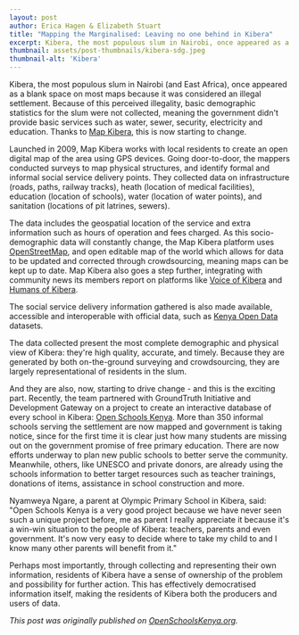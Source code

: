 ```yaml
---
layout: post
author: Erica Hagen & Elizabeth Stuart
title: "Mapping the Marginalised: Leaving no one behind in Kibera"
excerpt: Kibera, the most populous slum in Nairobi, once appeared as a blank space on most maps because it was considered an illegal settlement....
thumbnail: assets/post-thumbnails/kibera-sdg.jpeg
thumbnail-alt: 'Kibera'
---
```

Kibera, the most populous slum in Nairobi (and East Africa), once appeared as a blank space on most maps because it was considered an illegal settlement. Because of this perceived illegality, basic demographic statistics for the slum were not collected, meaning the government didn't provide basic services such as water, sewer, security, electricity and education. Thanks to [Map Kibera](http://mapkibera.org/), this is now starting to change.

Launched in 2009, Map Kibera works with local residents to create an open digital map of the area using GPS devices. Going door-to-door, the mappers conducted surveys to map physical structures, and identify formal and informal social service delivery points. They collected data on infrastructure (roads, paths, railway tracks), heath (location of medical facilities), education (location of schools), water (location of water points), and sanitation (locations of pit latrines, sewers).

The data includes the geospatial location of the service and extra information such as hours of operation and fees charged. As this socio-demographic data will constantly change, the Map Kibera platform uses [OpenStreetMap](http://www.openstreetmap.org/#map=5/51.500/-0.100), and open editable map of the world which allows for data to be updated and corrected through crowdsourcing, meaning maps can be kept up to date. Map Kibera also goes a step further, integrating with community news its members report on platforms like [Voice of Kibera](http://www.voiceofkibera.org/) and [Humans of Kibera](http://humansofkibera.tumblr.com/).

The social service delivery information gathered is also made available, accessible and interoperable with official data, such as [Kenya Open Data](https://opendata.go.ke/) datasets.

The data collected present the most complete demographic and physical view of Kibera: they're high quality, accurate, and timely. Because they are generated by both on-the-ground surveying and crowdsourcing, they are largely representational of residents in the slum.

And they are also, now, starting to drive change - and this is the exciting part. Recently, the team partnered with GroundTruth Initiative and Development Gateway on a project to create an interactive database of every school in Kibera: [Open Schools Kenya](http://openschoolskenya.org/). More than 350 informal schools serving the settlement are now mapped and government is taking notice, since for the first time it is clear just how many students are missing out on the government promise of free primary education. There are now efforts underway to plan new public schools to better serve the community. Meanwhile, others, like UNESCO and private donors, are already using the schools information to better target resources such as teacher trainings, donations of items, assistance in school construction and more.

Nyamweya Ngare, a parent at Olympic Primary School in Kibera, said: "Open Schools Kenya is a very good project because we have never seen such a unique project before, me as parent I really appreciate it because it's a win-win situation to the people of Kibera: teachers, parents and even government. It's now very easy to decide where to take my child to and I know many other parents will benefit from it."

Perhaps most importantly, through collecting and representing their own information, residents of Kibera have a sense of ownership of the problem and possibility for further action. This has effectively democratised information itself, making the residents of Kibera both the producers and users of data.

*This post was originally published on [OpenSchoolsKenya.org](http://openschoolskenya.org/blog/20150811-mapping-the-marginalized/).*
